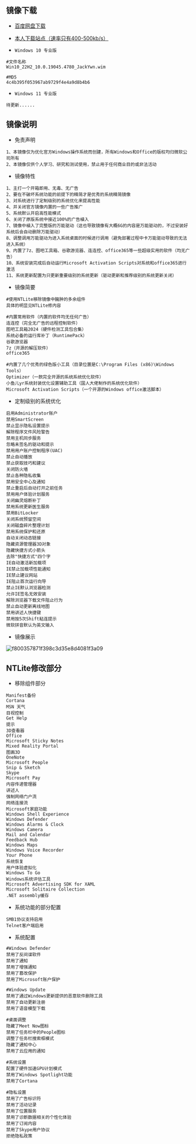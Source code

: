 ## 镜像下载

- [百度网盘下载](https://pan.baidu.com/s/10B2xO_EwaBtrfKgKnPSWNg?pwd=my8x)
- [本人下载站点（速率只有400-500kb/s）](https://drive.swireb.cn/Software/%E7%B3%BB%E7%BB%9F%E5%B0%81%E8%A3%85/%E7%B3%BB%E7%BB%9F%E9%95%9C%E5%83%8F)

- `Windows 10 专业版`


```shell
#文件名称
Win10_22H2_10.0.19045.4780_JackYwn.wim

#MD5
4c4b395f053967ab9729f4e4a9d8b4b6 
```

- `Windows 11 专业版`

```shell
待更新......
```



## 镜像说明

- 免责声明

```shell
1、本镜像仅为优化官方Windows操作系统而创建，所有Windows和Office的版权均归微软公司所有
2、本镜像仅供个人学习、研究和测试使用，禁止用于任何商业目的或非法活动
```

- 镜像特性

```shell
1、主打一个开箱即用、无毒、无广告
2、要在不破坏系统功能的前提下的精简才是优秀的系统精简镜像
3、对系统进行了定制级别的系统优化来提高性能
4、并关闭官方镜像内置的一些广告推广
5、系统默认开启高性能模式
6、关闭了原版系统中接近100%的广告植入
7、镜像中植入了完整版的万能驱动（这也导致镜像有大概6G的内容是万能驱动的，不过安装好系统后会自动删除万能驱动）
8、调整调用万能驱动为进入系统桌面的时候进行调用（避免部署过程中卡万能驱动导致的无法进入系统）
9、内置了7z、图吧工具箱、谷歌游览器、连连控、office365等一些超级实用的软件（均无广告）
10、系统安装完成后自动运行Microsoft Activation Scripts对系统和office365进行激活
11、系统更新配置为只更新重要级别的系统更新（驱动更新和推荐级别的系统更新关闭）
```

- 镜像简要

```shell
#使用NTLite移除镜像中臃肿的多余组件
具体的明显见NTLite修内容

#内置常用软件（内置的软件均无任何广告）
连连控（完全无广告的远程控制软件）
图吧工具箱2024（硬件检测工具包合集）
系统必备的运行库补丁（RuntimePack）
谷歌游览器
7z（开源的解压软件）
office365

#内置了几个优秀的绿色版小工具（目录位置是C:\Program Files (x86)\Windows Tools）
Optimizer（一款完全开源的系统系统优化软件）
小鱼儿yr系统封装优化设置辅助工具（国人大佬制作的系统优化软件）
Microsoft Activation Scripts（一个开源的Windows office激活脚本）
```

- 定制级别的系统优化

```shell
启用Administrator账户
禁用SmartScreen
禁止显示隐私设置提示
解除程序文件风险警告
禁用主机同步服务
忽略未签名的驱动和提示
禁用用户账户控制程序(UAC)
禁止自动播放
禁止获取技巧和建议
关闭防火墙
禁止各种隐私收集
禁用安全中心及通知
禁止重启后自动打开之前任务
禁用用户体验计划服务
关闭幽灵熔断补丁
禁用系统更新医生服务
禁用BitLocker
关闭系统预留空间
关闭磁盘碎片整理计划
禁用系统保护和还原
自动关闭动态链接
隐藏资源管理器3D对象
隐藏快捷方式小箭头
去除"快捷方式"四个字
IE自动激活新加载项
IE禁止加载项性能通知
IE禁止建议网站
IE阻止首次运行向导
禁止IE默认浏览器检测
允许IE签名无效安装
解除浏览器下载文件阻止行为
禁止自动更新离线地图
禁用讲述人快捷键
禁用按5次Shift粘连提示
微软拼音默认为英文输入
```

- 镜像展示

![f800357871f398c3d35e8d4081f3a09](http://pic.swireb.cn/images/f800357871f398c3d35e8d4081f3a09.png)



## NTLite修改部分

- 移除组件部分

```shell
Manifest备份
Cortana
MSN 天气
目视控制
Get Help
提示
3D查看器
Office
Microsoft Sticky Notes
Mixed Reality Portal
图画3D
OneNote
Microsoft People
Snip & Sketch
Skype
Microsoft Pay
内容传递管理器
讲述人
强制网络门户流
网络连接流
Microsoft家庭功能
Windows Shell Experience
Windows Defender
Windows Alarms & Clock
Windows Camera
Mail and Calendar
Feedback Hub
Windows Maps
Windows Voice Recorder
Your Phone
系统恢复
用户体验虚拟化
Windows To Go
Windows系统评估工具
Microsoft Advertising SDK for XAML
Microsoft Solitaire Collection
.NET assembly缓存
```

- 系统功能的部分配置

```shell
SMB1协议支持启用
Telnet客户端启用
```

- 系统配置

```shell
#Windows Defender
禁用了反间谍软件
禁用了通知
禁用了增强通知
禁用了篡改保护
禁用了Microsoft账户保护

#Windows Update
禁用了通过Windows更新提供的恶意软件删除工具
禁用了自动更新注册
禁用了语音模型下载

#桌面调整
隐藏了Meet Now图标
禁用了任务栏中的People图标
调整了任务栏搜索框模式
隐藏了通知中心
禁用了云应用的通知

#系统设置
配置了硬件加速GPU计划模式
禁用了Windows Spotlight功能
禁用了Cortana

#隐私设置
禁用了广告标识符
禁用了活动记录
禁用了位置服务
禁用了诊断数据相关的个性化体验
禁用了订阅内容
禁用了Skype用户协议
拒绝隐私政策
```

